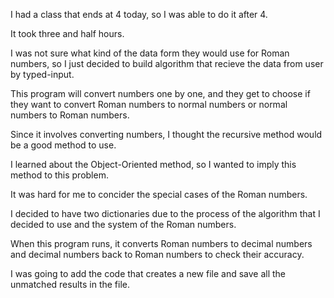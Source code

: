 I had a class that ends at 4 today, so I was able to do it after 4.

It took three and half hours.

I was not sure what kind of the data form they would use for Roman numbers, so I just decided to build algorithm that recieve the data from user by typed-input.

This program will convert numbers one by one, and they get to choose if they want to convert Roman numbers to normal numbers or normal numbers to Roman numbers.

Since it involves converting numbers, I thought the recursive method would be a good method to use.

I learned about the Object-Oriented method, so I wanted to imply this method to this problem.

It was hard for me to concider the special cases of the Roman numbers.

I decided to have two dictionaries due to the process of the algorithm that I decided to use and the system of the Roman numbers.

When this program runs, it converts Roman numbers to decimal numbers and decimal numbers back to Roman numbers to check their accuracy.

I was going to add the code that creates a new file and save all the unmatched results in the file.

